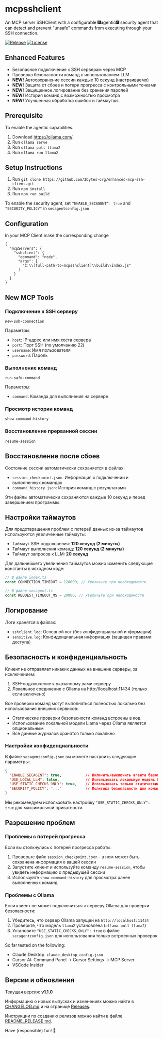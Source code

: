 # mcpsshclient

An MCP server SSHClient with a configurable :fireworks:agentic:fireworks: security agent that can detect and prevent "unsafe" commands from executing through your SSH connection.

[![Release](https://img.shields.io/github/v/release/2bytes-org/enhanced-mcp-ssh-client)](https://github.com/2bytes-org/enhanced-mcp-ssh-client/releases)
[![License](https://img.shields.io/github/license/2bytes-org/enhanced-mcp-ssh-client)](LICENSE)

## Enhanced Features

- Безопасное подключение к SSH серверам через MCP
- Проверка безопасности команд с использованием LLM
- **NEW!** Автосохранение сессии каждые 10 секунд (настраиваемо)
- **NEW!** Защита от сбоев и потери прогресса с контрольными точками
- **NEW!** Защищенное логирование без хранения паролей
- **NEW!** История команд с возможностью просмотра
- **NEW!** Улучшенная обработка ошибок и таймаутшs

## Prerequisite
To enable the agentic capabilities.
1. Download https://ollama.com/.
2. Run ```ollama serve```
3. Run ```ollama pull llama2```
4. Run ```ollama run llama2```

## Setup Instructions
1. Run ```git clone https://github.com/2bytes-org/enhanced-mcp-ssh-client.git```
2. Run ```npm install```
3. Run ```npm run build```

To enable the security agent, set ```"ENABLE_SECAGENT": true``` and ```"SECURITY_POLICY"``` in ```secagentconfig.json```

## Configuration
In your MCP Client make the corresponding change
```
{
  "mcpServers": {
    "sshclient": {
      "command": "node",
      "args": [
        "C:\\[full-path-to-mcpsshclient]\\build\\index.js"
      ]
    }
  }
}
```

## New MCP Tools

### Подключение к SSH серверу

```
new-ssh-connection
```

Параметры:
- `host`: IP-адрес или имя хоста сервера
- `port`: Порт SSH (по умолчанию 22)
- `username`: Имя пользователя
- `password`: Пароль

### Выполнение команд

```
run-safe-command
```

Параметры:
- `command`: Команда для выполнения на сервере

### Просмотр истории команд

```
show-command-history
```

### Восстановление прерванной сессии

```
resume-session
```

## Восстановление после сбоев

Состояние сессии автоматически сохраняется в файлах:
- `session_checkpoint.json`: Информация о подключении и выполненных командах
- `command_history.json`: История команд с результатами

Эти файлы автоматически сохраняются каждые 10 секунд и перед завершением программы.

## Настройки таймаутов

Для предотвращения проблем с потерей данных из-за таймаутов используются увеличенные таймауты:

- Таймаут SSH подключения: **120 секунд (2 минуты)**
- Таймаут выполнения команд: **120 секунд (2 минуты)**
- Таймаут запросов к LLM: **20 секунд**

Для дальнейшего увеличения таймаутов можно изменить следующие константы в исходном коде:

```typescript
// В файле index.ts
const CONNECTION_TIMEOUT = 120000; // Увеличьте при необходимости

// В файле secagent.ts
const REQUEST_TIMEOUT_MS = 20000; // Увеличьте при необходимости
```

## Логирование

Логи хранятся в файлах:
- `sshclient.log`: Основной лог (без конфиденциальной информации)
- `sensitive.log`: Конфиденциальная информация (защищен правами доступа)

## Безопасность и конфиденциальность

Клиент не отправляет никаких данных на внешние серверы, за исключением:

1. SSH-подключение к указанному вами серверу
2. Локальное соединение с Ollama на http://localhost:11434 (только если включено)

Все проверки команд могут выполняться полностью локально без использования внешних сервисов:

- Статические проверки безопасности команд встроены в код
- Использование локальной модели Llama через Ollama является опциональным
- Все данные журналов хранятся только локально

### Настройки конфиденциальности

В файле `secagentconfig.json` вы можете настроить следующие параметры:

```json
{
  "ENABLE_SECAGENT": true,           // Включить/выключить агента безопасности
  "USE_LOCAL_LLM": false,            // Использовать локальную модель Llama
  "USE_STATIC_CHECKS_ONLY": true,    // Использовать только статические проверки
  "SECURITY_POLICY": "..."           // Политика безопасности для команд
}
```

Мы рекомендуем использовать настройку `"USE_STATIC_CHECKS_ONLY": true` для максимальной приватности.

## Разрешение проблем

### Проблемы с потерей прогресса

Если вы столкнулись с потерей прогресса работы:

1. Проверьте файл `session_checkpoint.json` - в нем может быть сохранена информация о вашей сессии
2. Запустите клиент и используйте команду `resume-session`, чтобы увидеть информацию о предыдущей сессии
3. Используйте `show-command-history` для просмотра ранее выполненных команд

### Проблемы с Ollama

Если клиент не может подключиться к серверу Ollama для проверки безопасности:

1. Убедитесь, что сервер Ollama запущен на `http://localhost:11434`
2. Проверьте, что модель `llama2` установлена (`ollama pull llama2`)
3. Установите `"USE_STATIC_CHECKS_ONLY": true` в файле `secagentconfig.json` для использования только встроенных проверок

So far tested on the following:
- Claude Desktop: ```claude_desktop_config.json```
- Cursor AI: Command Panel -> Cursor Settings -> MCP Server
- VSCode Insider

## Версии и обновления

Текущая версия: **v1.1.0**

Информацию о новых выпусках и изменениях можно найти в [CHANGELOG.md](CHANGELOG.md) и на странице [Releases](https://github.com/2bytes-org/enhanced-mcp-ssh-client/releases).

Инструкции по созданию релизов можно найти в файле [README_RELEASE.md](README_RELEASE.md).

Have (responsible) fun! :rocket: